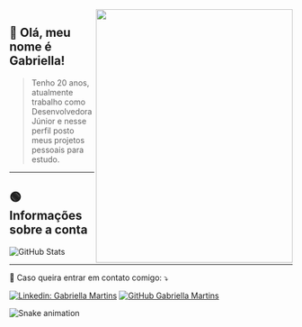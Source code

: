 <img src="https://tenor.com/pt-BR/view/rain-garden-pixel-art-scenic-gif-21074536.gif" align="right" height="450" width="350">

## 💚 Olá, meu nome é <strong>Gabriella!</strong>
> Tenho 20 anos, atualmente trabalho como Desenvolvedora Júnior e nesse perfil posto meus projetos pessoais para estudo. 

----

## 🟢 Informações sobre a conta
![GitHub Stats](https://github-readme-stats.vercel.app/api?username=mrtns641&theme=dark)

----

<p align="left">
  💌 Caso queira entrar em contato comigo: ⤵️
</p>

[![Linkedin: Gabriella Martins](https://img.shields.io/badge/-LinkedIn-blue?style=flat-square&logo=Linkedin&logoColor=white&link=)](https://www.linkedin.com/in/gabriella-martins-cavalheiro-santos/)
[![GitHub Gabriella Martins]( https://img.shields.io/github/followers/mrtns641?label=follow&style=social)](LINK-DO-SEU-GITHUB)
 

![Snake animation](https://github.com/mrtns641/mrtns641/blob/output/github-contribution-grid-snake.svg)
